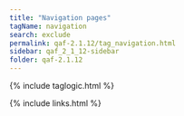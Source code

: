 ```yaml
---
title: "Navigation pages"
tagName: navigation
search: exclude
permalink: qaf-2.1.12/tag_navigation.html
sidebar: qaf_2_1_12-sidebar
folder: qaf-2.1.12
---
```

{% include taglogic.html %}

{% include links.html %}
